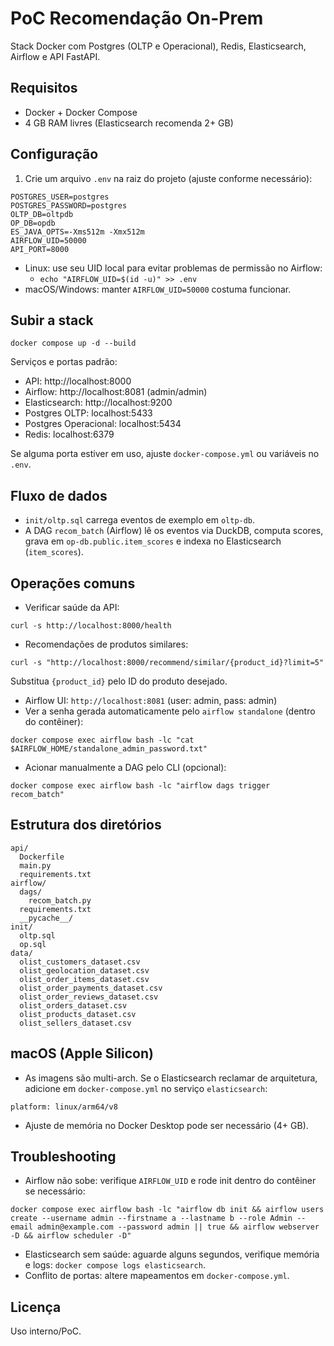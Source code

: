 # PoC Recomendação On-Prem

Stack Docker com Postgres (OLTP e Operacional), Redis, Elasticsearch, Airflow e API FastAPI.

## Requisitos

- Docker + Docker Compose
- 4 GB RAM livres (Elasticsearch recomenda 2+ GB)

## Configuração

1. Crie um arquivo `.env` na raiz do projeto (ajuste conforme necessário):

```
POSTGRES_USER=postgres
POSTGRES_PASSWORD=postgres
OLTP_DB=oltpdb
OP_DB=opdb
ES_JAVA_OPTS=-Xms512m -Xmx512m
AIRFLOW_UID=50000
API_PORT=8000
```

- Linux: use seu UID local para evitar problemas de permissão no Airflow:
  - `echo "AIRFLOW_UID=$(id -u)" >> .env`
- macOS/Windows: manter `AIRFLOW_UID=50000` costuma funcionar.

## Subir a stack

```
docker compose up -d --build
```

Serviços e portas padrão:

- API: http://localhost:8000
- Airflow: http://localhost:8081 (admin/admin)
- Elasticsearch: http://localhost:9200
- Postgres OLTP: localhost:5433
- Postgres Operacional: localhost:5434
- Redis: localhost:6379

Se alguma porta estiver em uso, ajuste `docker-compose.yml` ou variáveis no `.env`.

## Fluxo de dados

- `init/oltp.sql` carrega eventos de exemplo em `oltp-db`.
- A DAG `recom_batch` (Airflow) lê os eventos via DuckDB, computa scores, grava em `op-db.public.item_scores` e indexa no Elasticsearch (`item_scores`).

## Operações comuns

- Verificar saúde da API:

```
curl -s http://localhost:8000/health
```

- Recomendações de produtos similares:

```
curl -s "http://localhost:8000/recommend/similar/{product_id}?limit=5"
```

Substitua `{product_id}` pelo ID do produto desejado.

- Airflow UI: `http://localhost:8081` (user: admin, pass: admin)
- Ver a senha gerada automaticamente pelo `airflow standalone` (dentro do contêiner):

```
docker compose exec airflow bash -lc "cat $AIRFLOW_HOME/standalone_admin_password.txt"
```

- Acionar manualmente a DAG pelo CLI (opcional):

```
docker compose exec airflow bash -lc "airflow dags trigger recom_batch"
```

## Estrutura dos diretórios

```
api/
  Dockerfile
  main.py
  requirements.txt
airflow/
  dags/
    recom_batch.py
  requirements.txt
  __pycache__/
init/
  oltp.sql
  op.sql
data/
  olist_customers_dataset.csv
  olist_geolocation_dataset.csv
  olist_order_items_dataset.csv
  olist_order_payments_dataset.csv
  olist_order_reviews_dataset.csv
  olist_orders_dataset.csv
  olist_products_dataset.csv
  olist_sellers_dataset.csv
```

## macOS (Apple Silicon)

- As imagens são multi-arch. Se o Elasticsearch reclamar de arquitetura, adicione em `docker-compose.yml` no serviço `elasticsearch`:

```
platform: linux/arm64/v8
```

- Ajuste de memória no Docker Desktop pode ser necessário (4+ GB).

## Troubleshooting

- Airflow não sobe: verifique `AIRFLOW_UID` e rode init dentro do contêiner se necessário:

```
docker compose exec airflow bash -lc "airflow db init && airflow users create --username admin --firstname a --lastname b --role Admin --email admin@example.com --password admin || true && airflow webserver -D && airflow scheduler -D"
```

- Elasticsearch sem saúde: aguarde alguns segundos, verifique memória e logs: `docker compose logs elasticsearch`.
- Conflito de portas: altere mapeamentos em `docker-compose.yml`.

## Licença

Uso interno/PoC.

